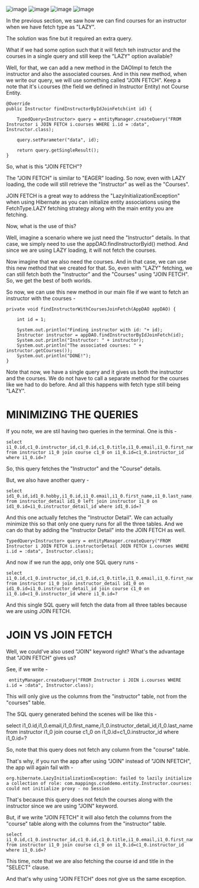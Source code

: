 ![image](https://github.com/user-attachments/assets/7d59402a-5a36-4f40-a797-0c65ca14e5e5)
![image](https://github.com/user-attachments/assets/e34a637a-9ca7-46ec-878d-97cc6afd9a30)
![image](https://github.com/user-attachments/assets/08b86f13-d1cf-42f7-be8d-b89892d3a47e)
![image](https://github.com/user-attachments/assets/5c751bd1-d51d-44d1-b03c-2ef35cb44d2f)

In the previous section, we saw how we can find courses for an instructor when we have fetch type as "LAZY".

The solution was fine but it required an extra query.

What if we had some option such that it will fetch teh instructor and the courses in a single query and still keep the "LAZY" option available?

Well, for that, we can add a new method in the DAOImpl to fetch the instructor and also the associated courses. And in this new method, when we write our query, we will use something called "JOIN FETCH".
Keep a note that it's i.courses (the field we defined in Instructor Entity) not Course Entity.

    @Override
    public Instructor findInstructorByIdJoinFetch(int id) {
    
        TypedQuery<Instructor> query = entityManager.createQuery("FROM Instructor i JOIN FETCH i.courses WHERE i.id = :data", Instructor.class);

        query.setParameter("data", id);

        return query.getSingleResult();
    }

So, what is this "JOIN FETCH"?

The "JOIN FETCH" is similar to "EAGER" loading. So now, even with LAZY loading, the code will still retrieve the "Instructor" as well as the "Courses".

JOIN FETCH is a great way to address the "LazyInitializationException" when using Hibernate as you can initialize entity associations using the FetchType.LAZY fetching strategy along with the main entity you are fetching.

Now, what is the use of this?

Well, imagine a scenario where we just need the "Instructor" details. In that case, we simply need to use the appDAO.findInstructorByid() method. And since we are using LAZY loading, it will not fetch the courses.

Now imagine that we also need the courses. And in that case, we can use this new method that we created for that. So, even with "LAZY" fetching, we can still fetch both the "Instructor" and the "Courses" using "JOIN FETCH". So, we get the best of both worlds.

So now, we can use this new method in our main file if we want to fetch an instructor with the courses - 

    private void findInstructorWithCoursesJoinFetch(AppDAO appDAO) {

		int id = 1;

		System.out.println("Finding instructor with id: "+ id);
		Instructor instructor = appDAO.findInstructorByIdJoinFetch(id);
		System.out.println("Instructor: " + instructor);
		System.out.println("The associated courses: " + instructor.getCourses());
		System.out.println("DONE!");
	}

Note that now, we have a single query and it gives us both the instructor and the courses. We do not have to call a separate method for the courses like we had to do before. And all this happens with fetch type still being "LAZY".

# MINIMIZING THE QUERIES

If you note, we are stil having two queries in the terminal. One is this - 
    
    select i1_0.id,c1_0.instructor_id,c1_0.id,c1_0.title,i1_0.email,i1_0.first_name,i1_0.instructor_detail_id,i1_0.last_name from instructor i1_0 join course c1_0 on i1_0.id=c1_0.instructor_id where i1_0.id=?

So, this query fetches the "Instructor" and the "Course" details.

But, we also have another query - 

    select id1_0.id,id1_0.hobby,i1_0.id,i1_0.email,i1_0.first_name,i1_0.last_name,id1_0.youtube_channel from instructor_detail id1_0 left join instructor i1_0 on id1_0.id=i1_0.instructor_detail_id where id1_0.id=?

And this one actually fetches the "Instructor Detail". We can actually minimize this so that only one query runs for all the three tables. And we can do that by adding the "Instructor Detail" into the JOIN FETCH as well.

    TypedQuery<Instructor> query = entityManager.createQuery("FROM Instructor i JOIN FETCH i.instructorDetail JOIN FETCH i.courses WHERE i.id = :data", Instructor.class);

And now if we run the app, only one SQL query runs - 

    select i1_0.id,c1_0.instructor_id,c1_0.id,c1_0.title,i1_0.email,i1_0.first_name,id1_0.id,id1_0.hobby,id1_0.youtube_channel,i1_0.last_name from instructor i1_0 join instructor_detail id1_0 on id1_0.id=i1_0.instructor_detail_id join course c1_0 on i1_0.id=c1_0.instructor_id where i1_0.id=?

And this single SQL query will fetch the data from all three tables because we are using JOIN FETCH.

# JOIN VS JOIN FETCH

Well, we could've also used "JOIN" keyword right? What's the advantage that "JOIN FETCH" gives us?

See, if we write - 

     entityManager.createQuery("FROM Instructor i JOIN i.courses WHERE i.id = :data", Instructor.class);

This will only give us the columns from the "instructor" table, not from the "courses" table.

The SQL query generated behind the scenes will be like this - 

   select i1_0.id,i1_0.email,i1_0.first_name,i1_0.instructor_detail_id,i1_0.last_name from instructor i1_0 join course c1_0 on i1_0.id=c1_0.instructor_id where i1_0.id=?

So, note that this query does not fetch any column from the "course" table.

That's why, if you run the app after using "JOIN" instead of "JOIN NFETCH", the app will again fail with - 

    org.hibernate.LazyInitializationException: failed to lazily initialize a collection of role: com.mappings.cruddemo.entity.Instructor.courses: could not initialize proxy - no Session

That's because this query does not fetch the courses along with the instructor since we are using "JOIN" keyword. 

But, if we write "JOIN FETCH" it will also fetch the columns from the "course" table along with the columns from the "instructor" table.

    select i1_0.id,c1_0.instructor_id,c1_0.id,c1_0.title,i1_0.email,i1_0.first_name,i1_0.instructor_detail_id,i1_0.last_name from instructor i1_0 join course c1_0 on i1_0.id=c1_0.instructor_id where i1_0.id=?

This time, note that we are also fetching the course id and title in the "SELECT" clause.

And that's why using "JOIN FETCH" does not give us the same exception.

